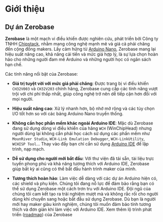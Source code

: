 <br>
<br>
<br>

# Giới thiệu

## Dự án Zerobase

**Zerobase** là một mạch vi điều khiển được nghiên cứu, phát triển bởi Công ty TNHH [Chipstack](https://chipstack.vn), nhằm mang công nghệ mạnh mẽ và giá cả phải chăng đến cộng đồng makers. Lấy cảm hứng từ [Arduino Nano](https://docs.arduino.cc/hardware/nano/), Zerobase mang lại hiệu suất nâng cao, khả năng cải tiến và mức giá hợp lý, là sự lựa chọn hoàn hảo cho những người đam mê Arduino và những người học có ngân sách hạn chế.

Các tính năng nổi bật của Zerobase:

- **Giá trị tuyệt vời với mức giá phải chăng**: Được trang bị vi điều khiển `CH32V003` và `CH32V203` chính hãng, Zerobase cung cấp các tính năng vượt trội với chi phí thấp nhất, giúp công nghệ trở nên dễ tiếp cận hơn đối với mọi người.

- **Hiệu suất nâng cao**: Xử lý nhanh hơn, bộ nhớ mở rộng và các tùy chọn I/O tốt hơn so với các bảng Arduino Nano truyền thống.

- **Không cần học phần mềm khác ngoài Arduino IDE**: Mặc dù Zerobase đang sử dụng dòng vi điều khiển của hãng `WCH` (WinChipHead) nhưng người dùng lại không cần phải học cách sử dụng các phần mềm như `MounRiver Studio`, `WCH-Link Emulation Debugger`, `WCH-LinkUtility`, `WCHISP Tool`... Thay vào đấy bạn chỉ cần sử dụng [Arduino IDE](https://www.arduino.cc/en/software) để lập trình, nạp mạch.

- **Dễ sử dụng cho người mới bắt đầu**: Với thư viện đã tải sẵn, tài liệu trực tuyến phong phú và khả năng tương thích với Arduino IDE, Zerobase giúp bất kỳ ai cũng có thể bắt đầu hành trình maker của mình.

- **Tương thích hoàn hảo**: Làm việc dễ dàng với các dự án Arduino hiện có, các shield và phụ kiện. Chúng tôi đang nỗ lực để đảm bảo rằng bạn có thể sử dụng Zerobase một cách trơn tru với Arduino IDE. Đội ngũ của chúng tôi cam kết tạo ra trải nghiệm mượt mà và không rắc rối cho người dùng khi chuyển sang hoặc bắt đầu sử dụng Zerobase. Dù bạn là người mới hay maker giàu kinh nghiệm, chúng tôi muốn đảm bảo tính tương thích và đơn giản khi làm việc với Arduino IDE. Xem thêm lộ trình phát triển ([roadmap](vi/introduction/roadmap.md)) của Zerobase 